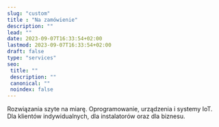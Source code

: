 ```yaml
---
slug: "custom"
title : "Na zamówienie"
description: ""
lead: ""
date: 2023-09-07T16:33:54+02:00
lastmod: 2023-09-07T16:33:54+02:00
draft: false
type: "services"
seo:
 title: ""
 description: ""
 canonical: ""
 noindex: false
---
```


Rozwiązania szyte na miarę. Oprogramowanie, urządzenia i systemy IoT. Dla klientów indywidualnych, dla instalatorów oraz dla biznesu.
